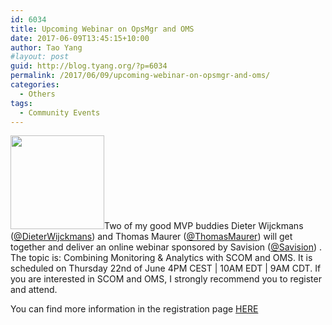 ```yaml
---
id: 6034
title: Upcoming Webinar on OpsMgr and OMS
date: 2017-06-09T13:45:15+10:00
author: Tao Yang
#layout: post
guid: http://blog.tyang.org/?p=6034
permalink: /2017/06/09/upcoming-webinar-on-opsmgr-and-oms/
categories:
  - Others
tags:
  - Community Events
---
```

<a href="http://blog.tyang.org/wp-content/uploads/2017/06/MonitoringAnalytics-220x250.png"><img class="alignleft size-thumbnail wp-image-6033" src="http://blog.tyang.org/wp-content/uploads/2017/06/MonitoringAnalytics-220x250-150x150.png" alt="" width="150" height="150" /></a>Two of my good MVP buddies Dieter Wijckmans (<a href="https://twitter.com/DieterWijckmans">@DieterWijckmans</a>) and Thomas Maurer (<a href="https://twitter.com/ThomasMaurer">@ThomasMaurer</a>) will get together and deliver an online webinar sponsored by Savision (<a href="https://twitter.com/Savision">@Savision</a>) . The topic is: Combining Monitoring &amp; Analytics with SCOM and OMS. It is scheduled on Thursday 22nd of June 4PM CEST | 10AM EDT | 9AM CDT. If you are interested in SCOM and OMS, I strongly recommend you to register and attend.

You can find more information in the registration page <a href="https://www.savision.com/resources/online-session-monitoring-analytics-scom-oms/?utm_source=Tao%20Yang&amp;utm_medium=banner&amp;utm_campaign=Webinar%20SCOM%20%2B%20OMS%20MVPs%20June%202017&amp;utm_content=ADV">HERE</a>